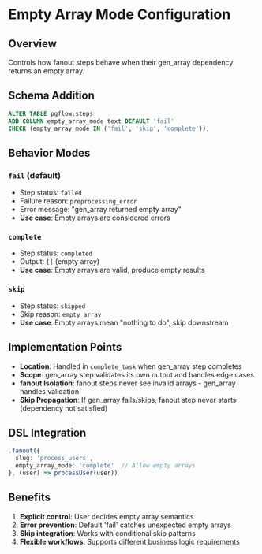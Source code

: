 # Empty Array Mode Configuration

## Overview

Controls how fanout steps behave when their gen_array dependency returns an empty array.

## Schema Addition
```sql
ALTER TABLE pgflow.steps
ADD COLUMN empty_array_mode text DEFAULT 'fail' 
CHECK (empty_array_mode IN ('fail', 'skip', 'complete'));
```

## Behavior Modes

### `fail` (default)
- Step status: `failed`  
- Failure reason: `preprocessing_error`
- Error message: "gen_array returned empty array"
- **Use case**: Empty arrays are considered errors

### `complete` 
- Step status: `completed`
- Output: `[]` (empty array)
- **Use case**: Empty arrays are valid, produce empty results

### `skip`
- Step status: `skipped` 
- Skip reason: `empty_array`
- **Use case**: Empty arrays mean "nothing to do", skip downstream

## Implementation Points

- **Location**: Handled in `complete_task` when gen_array step completes
- **Scope**: gen_array step validates its own output and handles edge cases
- **fanout Isolation**: fanout steps never see invalid arrays - gen_array handles validation
- **Skip Propagation**: If gen_array fails/skips, fanout step never starts (dependency not satisfied)

## DSL Integration

```typescript
.fanout({
  slug: 'process_users',
  empty_array_mode: 'complete'  // Allow empty arrays
}, (user) => processUser(user))
```

## Benefits

1. **Explicit control**: User decides empty array semantics
2. **Error prevention**: Default 'fail' catches unexpected empty arrays  
3. **Skip integration**: Works with conditional skip patterns
4. **Flexible workflows**: Supports different business logic requirements